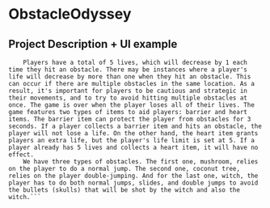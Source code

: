 # ObstacleOdyssey

## Project Description + UI example

```    This game is an offline game and needs 1 player in each round.The objective of this game is for players to navigate through randomly generated obstacles while attempting to survive for as long as possible. The game becomes increasingly difficult as the player progresses, as the speed of the game increases. To start the game, the player must click on the start button. During gameplay, the player can jump by pressing the shift key on their keyboard once, or perform a double jump by pressing it twice. Additionally, players can lie down by pressing the spacebar.
    Players have a total of 5 lives, which will decrease by 1 each time they hit an obstacle. There may be instances where a player's life will decrease by more than one when they hit an obstacle. This can occur if there are multiple obstacles in the same location. As a result, it's important for players to be cautious and strategic in their movements, and to try to avoid hitting multiple obstacles at once. The game is over when the player loses all of their lives. The game features two types of items to aid players: barrier and heart items. The barrier item can protect the player from obstacles for 3 seconds. If a player collects a barrier item and hits an obstacle, the player will not lose a life. On the other hand, the heart item grants players an extra life, but the player's life limit is set at 5. If a player already has 5 lives and collects a heart item, it will have no effect.
    We have three types of obstacles. The first one, mushroom, relies on the player to do a normal jump. The second one, coconut tree, relies on the player double-jumping. And for the last one, witch, the player has to do both normal jumps, slides, and double jumps to avoid the bullets (skulls) that will be shot by the witch and also the witch.```
